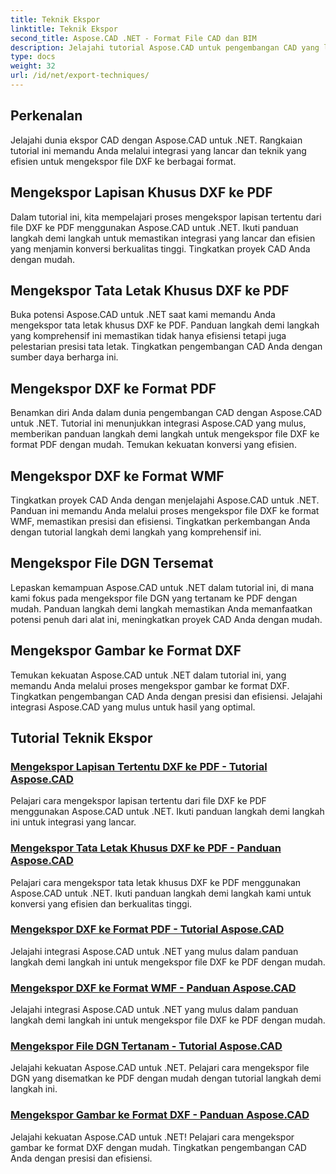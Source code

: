 ```yaml
---
title: Teknik Ekspor
linktitle: Teknik Ekspor
second_title: Aspose.CAD .NET - Format File CAD dan BIM
description: Jelajahi tutorial Aspose.CAD untuk pengembangan CAD yang lancar. Pelajari teknik efisien untuk mengekspor file DXF ke berbagai format dengan mudah.
type: docs
weight: 32
url: /id/net/export-techniques/
---
```



## Perkenalan

Jelajahi dunia ekspor CAD dengan Aspose.CAD untuk .NET. Rangkaian tutorial ini memandu Anda melalui integrasi yang lancar dan teknik yang efisien untuk mengekspor file DXF ke berbagai format.

## Mengekspor Lapisan Khusus DXF ke PDF

Dalam tutorial ini, kita mempelajari proses mengekspor lapisan tertentu dari file DXF ke PDF menggunakan Aspose.CAD untuk .NET. Ikuti panduan langkah demi langkah untuk memastikan integrasi yang lancar dan efisien yang menjamin konversi berkualitas tinggi. Tingkatkan proyek CAD Anda dengan mudah.

## Mengekspor Tata Letak Khusus DXF ke PDF

Buka potensi Aspose.CAD untuk .NET saat kami memandu Anda mengekspor tata letak khusus DXF ke PDF. Panduan langkah demi langkah yang komprehensif ini memastikan tidak hanya efisiensi tetapi juga pelestarian presisi tata letak. Tingkatkan pengembangan CAD Anda dengan sumber daya berharga ini.

## Mengekspor DXF ke Format PDF

Benamkan diri Anda dalam dunia pengembangan CAD dengan Aspose.CAD untuk .NET. Tutorial ini menunjukkan integrasi Aspose.CAD yang mulus, memberikan panduan langkah demi langkah untuk mengekspor file DXF ke format PDF dengan mudah. Temukan kekuatan konversi yang efisien.

## Mengekspor DXF ke Format WMF

Tingkatkan proyek CAD Anda dengan menjelajahi Aspose.CAD untuk .NET. Panduan ini memandu Anda melalui proses mengekspor file DXF ke format WMF, memastikan presisi dan efisiensi. Tingkatkan perkembangan Anda dengan tutorial langkah demi langkah yang komprehensif ini.

## Mengekspor File DGN Tersemat

Lepaskan kemampuan Aspose.CAD untuk .NET dalam tutorial ini, di mana kami fokus pada mengekspor file DGN yang tertanam ke PDF dengan mudah. Panduan langkah demi langkah memastikan Anda memanfaatkan potensi penuh dari alat ini, meningkatkan proyek CAD Anda dengan mudah.

## Mengekspor Gambar ke Format DXF

Temukan kekuatan Aspose.CAD untuk .NET dalam tutorial ini, yang memandu Anda melalui proses mengekspor gambar ke format DXF. Tingkatkan pengembangan CAD Anda dengan presisi dan efisiensi. Jelajahi integrasi Aspose.CAD yang mulus untuk hasil yang optimal.
## Tutorial Teknik Ekspor
### [Mengekspor Lapisan Tertentu DXF ke PDF - Tutorial Aspose.CAD](./exporting-dxf-specific-layer-to-pdf/)
Pelajari cara mengekspor lapisan tertentu dari file DXF ke PDF menggunakan Aspose.CAD untuk .NET. Ikuti panduan langkah demi langkah ini untuk integrasi yang lancar.
### [Mengekspor Tata Letak Khusus DXF ke PDF - Panduan Aspose.CAD](./exporting-dxf-specific-layout-to-pdf/)
Pelajari cara mengekspor tata letak khusus DXF ke PDF menggunakan Aspose.CAD untuk .NET. Ikuti panduan langkah demi langkah kami untuk konversi yang efisien dan berkualitas tinggi.
### [Mengekspor DXF ke Format PDF - Tutorial Aspose.CAD](./exporting-dxf-to-pdf-format/)
Jelajahi integrasi Aspose.CAD untuk .NET yang mulus dalam panduan langkah demi langkah ini untuk mengekspor file DXF ke PDF dengan mudah.
### [Mengekspor DXF ke Format WMF - Panduan Aspose.CAD](./exporting-dxf-to-wmf-format/)
Jelajahi integrasi Aspose.CAD untuk .NET yang mulus dalam panduan langkah demi langkah ini untuk mengekspor file DXF ke PDF dengan mudah.
### [Mengekspor File DGN Tertanam - Tutorial Aspose.CAD](./exporting-embedded-dgn-files/)
Jelajahi kekuatan Aspose.CAD untuk .NET. Pelajari cara mengekspor file DGN yang disematkan ke PDF dengan mudah dengan tutorial langkah demi langkah ini.
### [Mengekspor Gambar ke Format DXF - Panduan Aspose.CAD](./exporting-images-to-dxf-format/)
Jelajahi kekuatan Aspose.CAD untuk .NET! Pelajari cara mengekspor gambar ke format DXF dengan mudah. Tingkatkan pengembangan CAD Anda dengan presisi dan efisiensi.